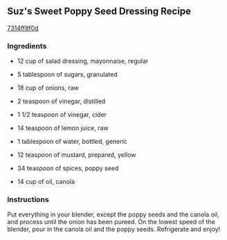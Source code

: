 ## Suz's Sweet Poppy Seed Dressing Recipe

[7314ff8f0d](http://www.food.com/recipe/suzs-sweet-poppy-seed-dressing-recipe-415594)

### Ingredients

 - 12 cup of salad dressing, mayonnaise, regular

 - 5 tablespoon of sugars, granulated

 - 18 cup of onions, raw

 - 2 teaspoon of vinegar, distilled

 - 1 1/2 teaspoon of vinegar, cider

 - 14 teaspoon of lemon juice, raw

 - 1 tablespoon of water, bottled, generic

 - 12 teaspoon of mustard, prepared, yellow

 - 34 teaspoon of spices, poppy seed

 - 14 cup of oil, canola

### Instructions

Put everything in your blender, except the poppy seeds and the canola oil, and process until the onion has been pureed. On the lowest speed of the blender, pour in the canola oil and the poppy seeds. Refrigerate and enjoy!